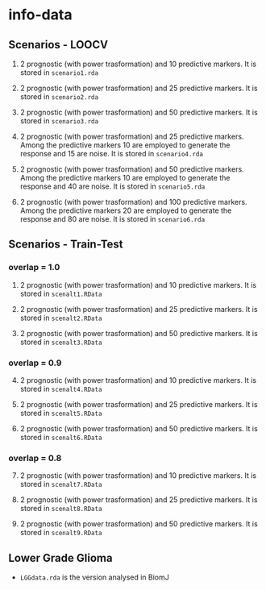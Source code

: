 # info-data

## Scenarios - LOOCV
1. 2 prognostic (with power trasformation) and 10 predictive markers. 
It is stored in `scenario1.rda`

2. 2 prognostic (with power trasformation) and 25 predictive markers. 
It is stored in `scenario2.rda`

3. 2 prognostic (with power trasformation) and 50 predictive markers. 
It is stored in `scenario3.rda`

4. 2 prognostic (with power trasformation) and 25 predictive markers. Among the predictive markers 10 are employed to generate the response and 15 are noise.
It is stored in `scenario4.rda`

5. 2 prognostic (with power trasformation) and 50 predictive markers. Among the predictive markers 10 are employed to generate the response and 40 are noise.
It is stored in `scenario5.rda`

6. 2 prognostic (with power trasformation) and 100 predictive markers. Among the predictive markers 20 are employed to generate the response and 80 are noise.
It is stored in `scenario6.rda`

## Scenarios - Train-Test 
### overlap = 1.0
1. 2 prognostic (with power trasformation) and 10 predictive markers. 
It is stored in `scenalt1.RData`

2. 2 prognostic (with power trasformation) and 25 predictive markers. 
It is stored in `scenalt2.RData`

3. 2 prognostic (with power trasformation) and 50 predictive markers. 
It is stored in `scenalt3.RData`

### overlap = 0.9
4. 2 prognostic (with power trasformation) and 10 predictive markers. 
It is stored in `scenalt4.RData`

5. 2 prognostic (with power trasformation) and 25 predictive markers. 
It is stored in `scenalt5.RData`

6. 2 prognostic (with power trasformation) and 50 predictive markers. 
It is stored in `scenalt6.RData`

### overlap = 0.8
7. 2 prognostic (with power trasformation) and 10 predictive markers. 
It is stored in `scenalt7.RData`

8. 2 prognostic (with power trasformation) and 25 predictive markers. 
It is stored in `scenalt8.RData`

9. 2 prognostic (with power trasformation) and 50 predictive markers. 
It is stored in `scenalt9.RData`

## Lower Grade Glioma

* `LGGdata.rda` is the version analysed in BiomJ